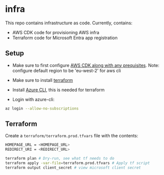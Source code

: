 # infra

This repo contains infrastructure as code. Currently, contains:

- AWS CDK code for provisioning AWS infra
- Terraform code for Microsoft Entra app registration

## Setup

- Make sure to first configure [AWS CDK along with any prequisites](https://docs.aws.amazon.com/cdk/v2/guide/getting_started.html).
  Note: configure default region to be 'eu-west-2' for aws cli

- Make sure to install [terraform](https://developer.hashicorp.com/terraform/install)

- Install [Azure CLI](https://learn.microsoft.com/en-us/cli/azure/install-azure-cli-linux?pivots=apt), this is needed
  for terraform

- Login with azure-cli:

```bash
az login --allow-no-subscriptions
```

## Terraform

Create a `terraform/terraform.prod.tfvars` file with the contents:

```bash
HOMEPAGE_URL = <HOMEPAGE_URL>
REDIRECT_URI = <REDIRECT_URL>
```

```bash
terraform plan # Dry-run, see what tf needs to do
terraform apply -var-file=terraform.prod.tfvars # Apply tf script
terraform output client_secret # view microsoft client secret
```
